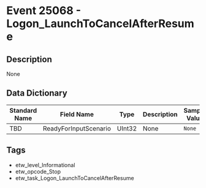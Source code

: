 # Event 25068 - Logon_LaunchToCancelAfterResume

## Description
None

## Data Dictionary
|Standard Name|Field Name|Type|Description|Sample Value|
|---|---|---|---|---|
|TBD|ReadyForInputScenario|UInt32|None|`None`|

## Tags
* etw_level_Informational
* etw_opcode_Stop
* etw_task_Logon_LaunchToCancelAfterResume
